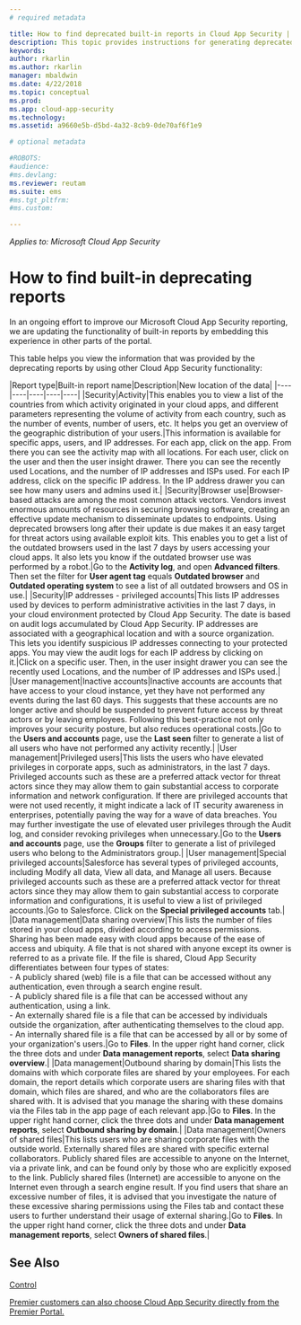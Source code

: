 ```yaml
---
# required metadata

title: How to find deprecated built-in reports in Cloud App Security | Microsoft Docs
description: This topic provides instructions for generating deprecated reports in Cloud App Security.
keywords:
author: rkarlin
ms.author: rkarlin
manager: mbaldwin
ms.date: 4/22/2018
ms.topic: conceptual
ms.prod:
ms.app: cloud-app-security
ms.technology:
ms.assetid: a9660e5b-d5bd-4a32-8cb9-0de70af6f1e9

# optional metadata

#ROBOTS:
#audience:
#ms.devlang:
ms.reviewer: reutam
ms.suite: ems
#ms.tgt_pltfrm:
#ms.custom:

---
```


*Applies to: Microsoft Cloud App Security*



# How to find built-in deprecating reports


In an ongoing effort to improve our Microsoft  Cloud App Security reporting, we are updating the functionality of built-in reports by embedding this experience in other parts of the portal.

This table helps you view the information that was provided by the deprecating reports by using other Cloud App Security functionality:

|Report type|Built-in report name|Description|New location of the data|
|----|----|----|----|----|
|Security|Activity|This enables you to view a list of the countries from which activity originated in your cloud apps, and different parameters representing the volume of activity from each country, such as the number of events, number of users, etc. It helps you get an overview of the geographic distribution of your users.|This information is available for specific apps, users, and IP addresses. For each app, click on the app. From there you can see the activity map with all locations. For each user, click on the user and then the user insight drawer. There you can see the recently used Locations, and the number of IP addresses and ISPs used. For each IP address, click on the specific IP address. In the IP address drawer you can see how many users and admins used it.|
|Security|Browser use|Browser-based attacks are among the most common attack vectors. Vendors invest enormous amounts of resources in securing browsing software, creating an effective update mechanism to disseminate updates to endpoints. Using deprecated browsers long after their update is due makes it an easy target for threat actors using available exploit kits. This enables you to get a list of the outdated browsers used in the last 7 days by users accessing your cloud apps. It also lets you know if the outdated browser use was performed by a robot.|Go to the **Activity log**, and open **Advanced filters**. Then set the filter for **User agent tag** equals **Outdated browser** and **Outdated operating system** to see a list of all outdated browsers and OS in use.|
|Security|IP addresses - privileged accounts|This lists IP addresses used by devices to perform administrative activities in the last 7 days, in your cloud environment protected by Cloud App Security. The date is based on audit logs accumulated by Cloud App Security. IP addresses are associated with a geographical location and with a source organization. This lets you identify suspicious IP addresses connecting to your protected apps. You may view the audit logs for each IP address by clicking on it.|Click on a specific user. Then, in the user insight drawer you can see the recently used Locations, and the number of IP addresses and ISPs used.|
|User management|Inactive accounts|Inactive accounts are accounts that have access to your cloud instance, yet they have not performed any events during the last 60 days. This suggests that these accounts are no longer active and should be suspended to prevent future access by threat actors or by leaving employees. Following this best-practice not only improves your security posture, but also reduces operational costs.|Go to the **Users and accounts** page, use the **Last seen** filter to generate a list of all users who have not performed any activity recently.|
|User management|Privileged users|This lists the users who have elevated privileges in corporate apps, such as administrators, in the last 7 days. Privileged accounts such as these are a preferred attack vector for threat actors since they may allow them to gain substantial access to corporate information and network configuration. If there are privileged accounts that were not used recently, it might indicate a lack of IT security awareness in enterprises, potentially paving the way for a wave of data breaches. You may further investigate the use of elevated user privileges through the Audit log, and consider revoking privileges when unnecessary.|Go to the **Users and accounts** page, use the **Groups** filter to generate a list of privileged users who belong to the Administrators group.|
|User management|Special privileged accounts|Salesforce has several types of privileged accounts, including Modify all data, View all data, and Manage all users. Because privileged accounts such as these are a preferred attack vector for threat actors since they may allow them to gain substantial access to corporate information and configurations, it is useful to view a list of privileged accounts.|Go to Salesforce. Click on the **Special privileged accounts** tab.|
|Data management|Data sharing overview|This lists the number of files stored in your cloud apps, divided according to access permissions. Sharing has been made easy with cloud apps because of the ease of access and ubiquity. A file that is not shared with anyone except its owner is referred to as a private file. If the file is shared, Cloud App Security differentiates between four types of states: <br> - A publicly shared (web) file is a file that can be accessed without any authentication, even through a search engine result.<br> - A publicly shared file is a file that can be accessed without any authentication, using a link.<br> - An externally shared file is a file that can be accessed by individuals outside the organization, after authenticating themselves to the cloud app.<br> - An internally shared file is a file that can be accessed by all or by some of your organization's users.|Go to **Files**. In the upper right hand corner, click the three dots and under **Data management reports**, select **Data sharing overview**.|
|Data management|Outbound sharing by domain|This lists the domains with which corporate files are shared by your employees. For each domain, the report details which corporate users are sharing files with that domain, which files are shared, and who are the collaborators files are shared with. It is advised that you manage the sharing with these domains via the Files tab in the app page of each relevant app.|Go to **Files**. In the upper right hand corner, click the three dots and under **Data management reports**, select **Outbound sharing by domain**.|
|Data management|Owners of shared files|This lists users who are sharing corporate files with the outside world. Externally shared files are shared with specific external collaborators. Publicly shared files are accessible to anyone on the Internet, via a private link, and can be found only by those who are explicitly exposed to the link. Publicly shared files (Internet) are accessible to anyone on the Internet even through a search engine result. If you find users that share an excessive number of files, it is advised that you investigate the nature of these excessive sharing permissions using the Files tab and contact these users to further understand their usage of external sharing.|Go to **Files**. In the upper right hand corner, click the three dots and under **Data management reports**, select **Owners of shared files**.|



  
## See Also 
[Control](control.md)   

[Premier customers can also choose Cloud App Security directly from the Premier Portal.](https://premier.microsoft.com/)  
  
  